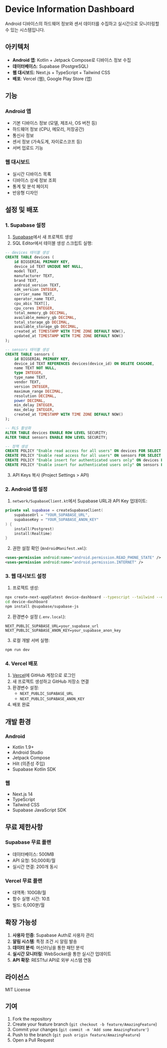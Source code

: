 # Device Information Dashboard

Android 디바이스의 하드웨어 정보와 센서 데이터를 수집하고 실시간으로 모니터링할 수 있는 시스템입니다.

## 아키텍처

- **Android 앱**: Kotlin + Jetpack Compose로 디바이스 정보 수집
- **데이터베이스**: Supabase (PostgreSQL)
- **웹 대시보드**: Next.js + TypeScript + Tailwind CSS
- **배포**: Vercel (웹), Google Play Store (앱)

## 기능

### Android 앱
- 기본 디바이스 정보 (모델, 제조사, OS 버전 등)
- 하드웨어 정보 (CPU, 메모리, 저장공간)
- 통신사 정보
- 센서 정보 (가속도계, 자이로스코프 등)
- 서버 업로드 기능

### 웹 대시보드
- 실시간 디바이스 목록
- 디바이스 상세 정보 조회
- 통계 및 분석 페이지
- 반응형 디자인

## 설정 및 배포

### 1. Supabase 설정

1. [Supabase](https://supabase.com)에서 새 프로젝트 생성
2. SQL Editor에서 테이블 생성 스크립트 실행:

```sql
-- devices 테이블 생성
CREATE TABLE devices (
    id BIGSERIAL PRIMARY KEY,
    device_id TEXT UNIQUE NOT NULL,
    model TEXT,
    manufacturer TEXT,
    brand TEXT,
    android_version TEXT,
    sdk_version INTEGER,
    carrier_name TEXT,
    operator_name TEXT,
    cpu_abis TEXT[],
    cpu_cores INTEGER,
    total_memory_gb DECIMAL,
    available_memory_gb DECIMAL,
    total_storage_gb DECIMAL,
    available_storage_gb DECIMAL,
    created_at TIMESTAMP WITH TIME ZONE DEFAULT NOW(),
    updated_at TIMESTAMP WITH TIME ZONE DEFAULT NOW()
);

-- sensors 테이블 생성
CREATE TABLE sensors (
    id BIGSERIAL PRIMARY KEY,
    device_id TEXT REFERENCES devices(device_id) ON DELETE CASCADE,
    name TEXT NOT NULL,
    type INTEGER,
    type_name TEXT,
    vendor TEXT,
    version INTEGER,
    maximum_range DECIMAL,
    resolution DECIMAL,
    power DECIMAL,
    min_delay INTEGER,
    max_delay INTEGER,
    created_at TIMESTAMP WITH TIME ZONE DEFAULT NOW()
);

-- RLS 활성화
ALTER TABLE devices ENABLE ROW LEVEL SECURITY;
ALTER TABLE sensors ENABLE ROW LEVEL SECURITY;

-- 정책 생성
CREATE POLICY "Enable read access for all users" ON devices FOR SELECT USING (true);
CREATE POLICY "Enable read access for all users" ON sensors FOR SELECT USING (true);
CREATE POLICY "Enable insert for authenticated users only" ON devices FOR INSERT WITH CHECK (true);
CREATE POLICY "Enable insert for authenticated users only" ON sensors FOR INSERT WITH CHECK (true);
```

3. API Keys 복사 (Project Settings > API)

### 2. Android 앱 설정

1. `network/SupabaseClient.kt`에서 Supabase URL과 API Key 업데이트:

```kotlin
private val supabase = createSupabaseClient(
    supabaseUrl = "YOUR_SUPABASE_URL",
    supabaseKey = "YOUR_SUPABASE_ANON_KEY"
) {
    install(Postgrest)
    install(Realtime)
}
```

2. 권한 설정 확인 (`AndroidManifest.xml`):

```xml
<uses-permission android:name="android.permission.READ_PHONE_STATE" />
<uses-permission android:name="android.permission.INTERNET" />
```

### 3. 웹 대시보드 설정

1. 프로젝트 생성:

```bash
npx create-next-app@latest device-dashboard --typescript --tailwind --eslint --app
cd device-dashboard
npm install @supabase/supabase-js
```

2. 환경변수 설정 (`.env.local`):

```env
NEXT_PUBLIC_SUPABASE_URL=your_supabase_url
NEXT_PUBLIC_SUPABASE_ANON_KEY=your_supabase_anon_key
```

3. 로컬 개발 서버 실행:

```bash
npm run dev
```

### 4. Vercel 배포

1. [Vercel](https://vercel.com)에 GitHub 계정으로 로그인
2. 새 프로젝트 생성하고 GitHub 저장소 연결
3. 환경변수 설정:
   - `NEXT_PUBLIC_SUPABASE_URL`
   - `NEXT_PUBLIC_SUPABASE_ANON_KEY`
4. 배포 완료

## 개발 환경

### Android
- Kotlin 1.9+
- Android Studio
- Jetpack Compose
- Hilt (의존성 주입)
- Supabase Kotlin SDK

### 웹
- Next.js 14
- TypeScript
- Tailwind CSS
- Supabase JavaScript SDK

## 무료 제한사항

### Supabase 무료 플랜
- 데이터베이스: 500MB
- API 요청: 50,000회/월
- 실시간 연결: 200개 동시

### Vercel 무료 플랜
- 대역폭: 100GB/월
- 함수 실행 시간: 10초
- 빌드: 6,000분/월

## 확장 가능성

1. **사용자 인증**: Supabase Auth로 사용자 관리
2. **알림 시스템**: 특정 조건 시 알림 발송
3. **데이터 분석**: 머신러닝을 통한 패턴 분석
4. **실시간 모니터링**: WebSocket을 통한 실시간 업데이트
5. **API 확장**: RESTful API로 외부 시스템 연동

## 라이선스

MIT License

## 기여

1. Fork the repository
2. Create your feature branch (`git checkout -b feature/AmazingFeature`)
3. Commit your changes (`git commit -m 'Add some AmazingFeature'`)
4. Push to the branch (`git push origin feature/AmazingFeature`)
5. Open a Pull Request